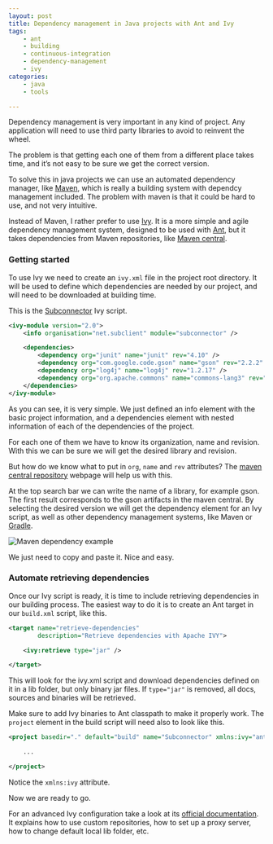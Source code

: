 ```yaml
---
layout: post
title: Dependency management in Java projects with Ant and Ivy
tags:
    - ant
    - building
    - continuous-integration
    - dependency-management
    - ivy
categories:
    - java
    - tools

---
```


Dependency management is very important in any kind of project. Any application will need to use third party libraries to avoid to reinvent the wheel.

The problem is that getting each one of them from a different place takes time, and it’s not easy to be sure we get the correct version.

To solve this in java projects we can use an automated dependency manager, like [Maven](https://maven.apache.org/), which is really a building system with dependcy management included. The problem with maven is that it could be hard to use, and not very intuitive.

Instead of Maven, I rather prefer to use [Ivy](https://ant.apache.org/ivy/). It is a more simple and agile dependency management system, designed to be used with [Ant](https://ant.apache.org/), but it takes dependencies from Maven repositories, like [Maven central](https://mvnrepository.com/).

### Getting started

To use Ivy we need to create an `ivy.xml` file in the project root directory. It will be used to define which dependencies are needed by our project, and will need to be downloaded at building time.

This is the [Subconnector](https://github.com/acelaya/subclient-subconnector) Ivy script.

~~~xml
<ivy-module version="2.0">
    <info organisation="net.subclient" module="subconnector" />

    <dependencies>
        <dependency org="junit" name="junit" rev="4.10" />
        <dependency org="com.google.code.gson" name="gson" rev="2.2.2" />
        <dependency org="log4j" name="log4j" rev="1.2.17" />
        <dependency org="org.apache.commons" name="commons-lang3" rev="3.1"/>
    </dependencies>
</ivy-module>
~~~

As you can see, it is very simple. We just defined an info element with the basic project information, and a dependencies element with nested information of each of the dependencies of the project.

For each one of them we have to know its organization, name and revision. With this we can be sure we will get the desired library and revision.

But how do we know what to put in `org`, `name` and `rev` attributes? The [maven central repository](https://mvnrepository.com/) webpage will help us with this.

At the top search bar we can write the name of a library, for example gson. The first result corresponds to the gson artifacts in the maven central. By selecting the desired version we will get the dependency element for an Ivy script, as well as other dependency management systems, like Maven or [Gradle](https://gradle.org/).

![Maven dependency example](https://blog.alejandrocelaya.com/assets/img/dependency.jpg)

We just need to copy and paste it. Nice and easy.

### Automate retrieving dependencies

Once our Ivy script is ready, it is time to include retrieving dependencies in our building process. The easiest way to do it is to create an Ant target in our `build.xml` script, like this.

~~~xml
<target name="retrieve-dependencies"
        description="Retrieve dependencies with Apache IVY">

    <ivy:retrieve type="jar" />

</target>
~~~

This will look for the ivy.xml script and download dependencies defined on it in a lib folder, but only binary jar files. If `type="jar"` is removed, all docs, sources and binaries will be retrieved.

Make sure to add Ivy binaries to Ant classpath to make it properly work. The `project` element in the build script will need also to look like this.

~~~xml
<project basedir="." default="build" name="Subconnector" xmlns:ivy="antlib:org.apache.ivy.ant">

    ...

</project>
~~~

Notice the `xmlns:ivy` attribute.

Now we are ready to go.

For an advanced Ivy configuration take a look at its [official documentation](https://ant.apache.org/ivy/history/2.3.0/index.html). It explains how to use custom repositories, how to set up a proxy server, how to change default local lib folder, etc.
